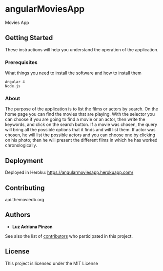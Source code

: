 # angularMoviesApp
Movies App

## Getting Started

These instructions will help you understand the operation of the application.

### Prerequisites

What things you need to install the software and how to install them

```
Angular 4
Node.js
```

### About

The purpose of the application is to list the films or actors by search. On the home page you can find the movies that are playing.
With the selector you can choose if you are going to find a movie or an actor, then write the keywords, and click on the search button.
If a movie was chosen, the query will bring all the possible options that it finds and will list them. If actor was chosen, he will list the possible actors and you can choose one by clicking on his photo; then he will present the different films in which he has worked chronologically.

## Deployment

Deployed in Heroku: https://angularmoviesapp.herokuapp.com/


## Contributing

api.themoviedb.org

## Authors

* **Luz Adriana Pinzon**

See also the list of [contributors](https://github.com/your/project/contributors) who participated in this project.

## License

This project is licensed under the MIT License
